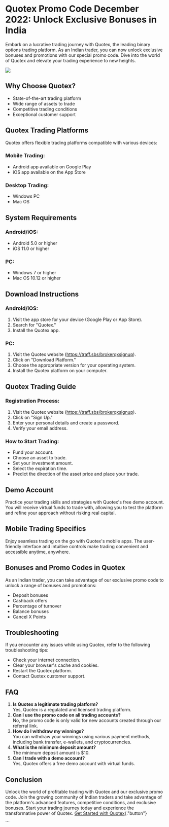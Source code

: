 # Quotex Promo Code December 2022: Unlock Exclusive Bonuses in India

Embark on a lucrative trading journey with Quotex, the leading binary
options trading platform. As an Indian trader, you can now unlock
exclusive bonuses and promotions with our special promo code. Dive into
the world of Quotex and elevate your trading experience to new heights.

[![](https://static.quotex.io/files/4_en/300_250.jpg)](https://traff.sbs/brokerqxlid)

## Why Choose Quotex?

-   State-of-the-art trading platform
-   Wide range of assets to trade
-   Competitive trading conditions
-   Exceptional customer support

## Quotex Trading Platforms

Quotex offers flexible trading platforms compatible with various
devices:

### Mobile Trading:

-   Android app available on Google Play
-   iOS app available on the App Store

### Desktop Trading:

-   Windows PC
-   Mac OS

## System Requirements

### Android/iOS:

-   Android 5.0 or higher
-   iOS 11.0 or higher

### PC:

-   Windows 7 or higher
-   Mac OS 10.12 or higher

## Download Instructions

### Android/iOS:

1.  Visit the app store for your device (Google Play or App Store).
2.  Search for "Quotex."
3.  Install the Quotex app.

### PC:

1.  Visit the Quotex website (https://traff.sbs/brokerqxsignup).
2.  Click on "Download Platform."
3.  Choose the appropriate version for your operating system.
4.  Install the Quotex platform on your computer.

## Quotex Trading Guide

### Registration Process:

1.  Visit the Quotex website (https://traff.sbs/brokerqxsignup).
2.  Click on "Sign Up."
3.  Enter your personal details and create a password.
4.  Verify your email address.

### How to Start Trading:

-   Fund your account.
-   Choose an asset to trade.
-   Set your investment amount.
-   Select the expiration time.
-   Predict the direction of the asset price and place your trade.

## Demo Account

Practice your trading skills and strategies with Quotex\'s free demo
account. You will receive virtual funds to trade with, allowing you to
test the platform and refine your approach without risking real capital.

## Mobile Trading Specifics

Enjoy seamless trading on the go with Quotex\'s mobile apps. The
user-friendly interface and intuitive controls make trading convenient
and accessible anytime, anywhere.

## Bonuses and Promo Codes in Quotex

As an Indian trader, you can take advantage of our exclusive promo code
to unlock a range of bonuses and promotions:

-   Deposit bonuses
-   Cashback offers
-   Percentage of turnover
-   Balance bonuses
-   Cancel X Points

## Troubleshooting

If you encounter any issues while using Quotex, refer to the following
troubleshooting tips:

-   Check your internet connection.
-   Clear your browser\'s cache and cookies.
-   Restart the Quotex platform.
-   Contact Quotex customer support.

## FAQ

1.  **Is Quotex a legitimate trading platform?**\
    Yes, Quotex is a regulated and licensed trading platform.
2.  **Can I use the promo code on all trading accounts?**\
    No, the promo code is only valid for new accounts created through
    our referral link.
3.  **How do I withdraw my winnings?**\
    You can withdraw your winnings using various payment methods,
    including bank transfer, e-wallets, and cryptocurrencies.
4.  **What is the minimum deposit amount?**\
    The minimum deposit amount is \$10.
5.  **Can I trade with a demo account?**\
    Yes, Quotex offers a free demo account with virtual funds.

## Conclusion

Unlock the world of profitable trading with Quotex and our exclusive
promo code. Join the growing community of Indian traders and take
advantage of the platform\'s advanced features, competitive conditions,
and exclusive bonuses. Start your trading journey today and experience
the transformative power of Quotex. [Get Started with
Quotex](\%22https://traff.sbs/brokerqxsignup\%22){."button"}

\`\`\`

